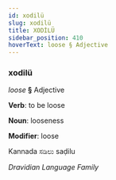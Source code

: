 ```yaml
---
id: xodilü
slug: xodilü
title: XODİLÜ
sidebar_position: 410
hoverText: loose § Adjective
---
```


### xodilü

*loose* **§** Adjective

**Verb**: to be loose

**Noun**: looseness

**Modifier**: loose

Kannada ಸಡಿಲು saḍilu 

*Dravidian Language Family*